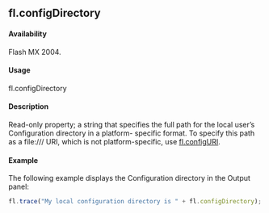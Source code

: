 ## fl.configDirectory

#### Availability

Flash MX 2004.

#### Usage

fl.configDirectory

#### Description

Read-only property; a string that specifies the full path for the local user’s Configuration directory in a platform- specific format. To specify this path as a file:/// URI, which is not platform-specific, use [fl.configURI](../flash_object_(fl)/fl13.md).

#### Example

The following example displays the Configuration directory in the Output panel:
```javascript
fl.trace("My local configuration directory is " + fl.configDirectory);
```